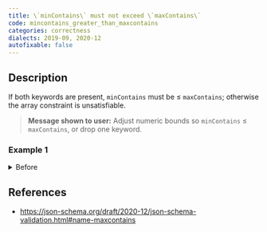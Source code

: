 ```yaml
---
title: \`minContains\` must not exceed \`maxContains\`
code: mincontains_greater_than_maxcontains
categories: correctness
dialects: 2019-09, 2020-12
autofixable: false
---
```


## Description
If both keywords are present, `minContains` must be ≤ `maxContains`; otherwise the array constraint is unsatisfiable.

> **Message shown to user:**
> Adjust numeric bounds so `minContains` ≤ `maxContains`, or drop one keyword.

### Example 1
<details><summary>Before</summary>

```json
{
  "$schema": "https://json-schema.org/draft/2019-09/schema",
  "type": "array",
  "maxContains": 1,
  "minContains": 3,
  "contains": {
    "type": "string"
  }
}
```
</details>

## References
* <https://json-schema.org/draft/2020-12/json-schema-validation.html#name-maxcontains>
